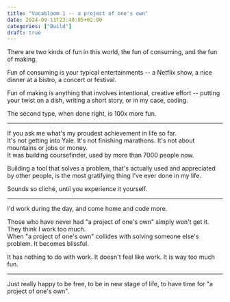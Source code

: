 ```yaml
---
title: "Vocabloom 1 -- a project of one's own"
date: 2024-09-11T23:40:05+02:00
categories: ["Build"]
draft: true
---
```


There are two kinds of fun in this world, the fun of consuming, and the fun of making. 

Fun of consuming is your typical entertainments -- a Netflix show, a nice dinner at a bistro, a concert or festival.

Fun of making is anything that involves intentional, creative effort -- putting your twist on a dish, writing a short story, or in my case, coding. 

The second type, when done right, is 100x more fun. 

---

If you ask me what's my proudest achievement in life so far.    
It's not getting into Yale. It's not finishing marathons. It's not about mountains or jobs or money.    
It was building coursefinder, used by more than 7000 people now.    

Building a tool that solves a problem, that's actually used and appreciated by other people, is the most gratifying thing I've ever done in my life. 

Sounds so cliché, until you experience it yourself.

---
I'd work during the day, and come home and code more.

Those who have never had "a project of one's own" simply won't get it. They think I work too much.   
When "a project of one's own" collides with solving someone else's problem. It becomes blissful.     

It has nothing to do with work. It doesn't feel like work. It is way too much fun.   

---

Just really happy to be free, to be in new stage of life, to have time for "a project of one's own". 
